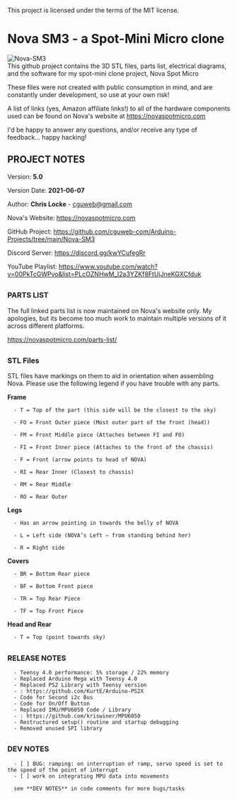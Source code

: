 This project is licensed under the terms of the MIT license.

# Nova SM3 - a Spot-Mini Micro clone
![Nova-SM3](https://raw.githubusercontent.com/cguweb-com/Arduino-Projects/main/Nova-SM3/novasm3.png)  
This github project contains the 3D STL files, parts list, electrical diagrams, and the software for my spot-mini clone project, Nova Spot Micro  

These files were not created with public consumption in mind, and are constantly under development, so use at your own risk!  

A list of links (yes, Amazon affiliate links!) to all of the hardware components used can be found on Nova's website at https://novaspotmicro.com  

I'd be happy to answer any questions, and/or receive any type of feedback... happy hacking!  

##    
## PROJECT NOTES  

   Version: **5.0**

   Version Date: **2021-06-07**


   Author:  **Chris Locke** - cguweb@gmail.com

   Nova's Website:  https://novaspotmicro.com

   GitHub Project:  https://github.com/cguweb-com/Arduino-Projects/tree/main/Nova-SM3

   Discord Server:  https://discord.gg/kwYCufegRr

   YouTube Playlist:  https://www.youtube.com/watch?v=00PkTcGWPvo&list=PLcOZNHwM_I2a3YZKf8FtUjJneKGXCfduk



##
### PARTS LIST
   The full linked parts list is now maintained on Nova's website only. My apologies, but its become too much work to maintain multiple versions of it across different platforms.
   
   https://novaspotmicro.com/parts-list/


##
### STL Files
   STL files have markings on them to aid in orientation when assembling Nova. Please use the following legend if you have trouble with any parts.

   **Frame** 
   
      - T = Top of the part (this side will be the closest to the sky) 
      
      - FO = Front Outer piece (Most outer part of the front (head)) 
      
      - FM = Front Middle piece (Attaches between FI and FO) 
      
      - FI = Front Inner piece (Attaches to the front of the chassis) 
      
      - F = Front (arrow points to head of NOVA) 
      
      - RI = Rear Inner (Closest to chassis) 
      
      - RM = Rear Middle 
      
      - RO = Rear Outer 
      

   **Legs**
   
      - Has an arrow pointing in towards the belly of NOVA  
   
      - L = Left side (NOVA’s Left – from standing behind her)
      
      - R = Right side 
   
   **Covers** 
   
      - BR = Bottom Rear piece 
      
      - BF = Bottom Front piece 
      
      - TR = Top Rear Piece 
      
      - TF = Top Front Piece  

   **Head and Rear** 
   
      - T = Top (point towards sky) 



##    
### RELEASE NOTES  

      - Teensy 4.0 performance: 5% storage / 22% memory
      - Replaced Arduino Mega with Teensy 4.0
      - Replaced PS2 Library with Teensy version
      - : https://github.com/KurtE/Arduino-PS2X
      - Code for Second i2c Bus      
      - Code for On/Off Button
      - Replaced IMU/MPU6050 Code / Library
      - : https://github.com/kriswiner/MPU6050
      - Restructured setup() routine and startup debugging
      - Removed unused SPI library

##    
### DEV NOTES  

      - [ ] BUG: ramping: on interruption of ramp, servo speed is set to the speed of the point of interrupt
      - [ ] work on integrating MPU data into movements

      see **DEV NOTES** in code comments for more bugs/tasks
